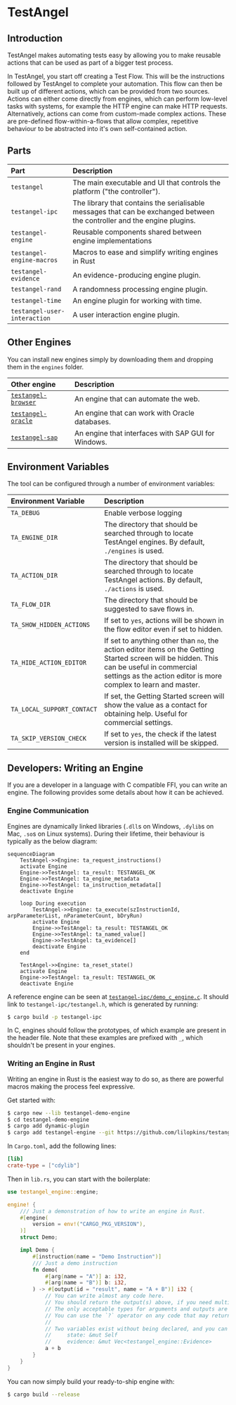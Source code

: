 # TestAngel

## Introduction

TestAngel makes automating tests easy by allowing you to make reusable actions that can be used as part of a bigger test process.

In TestAngel, you start off creating a Test Flow. This will be the instructions followed by TestAngel to complete your automation. This flow can then be built up of different actions, which can be provided from two sources. Actions can either come directly from engines, which can perform low-level tasks with systems, for example the HTTP engine can make HTTP requests. Alternatively, actions can come from custom-made complex actions. These are pre-defined flow-within-a-flows that allow complex, repetitive behaviour to be abstracted into it's own self-contained action.

## Parts

| Part | Description |
|:-----|:------------|
|`testangel`|The main executable and UI that controls the platform ("the controller").|
|`testangel-ipc`|The library that contains the serialisable messages that can be exchanged between the controller and the engine plugins.|
|`testangel-engine`|Reusable components shared between engine implementations|
|`testangel-engine-macros`|Macros to ease and simplify writing engines in Rust|
|`testangel-evidence`|An evidence-producing engine plugin.|
|`testangel-rand`|A randomness processing engine plugin.|
|`testangel-time`|An engine plugin for working with time.|
|`testangel-user-interaction`|A user interaction engine plugin.|

## Other Engines

You can install new engines simply by downloading them and dropping them in the `engines` folder.

| Other engine | Description |
|:-----|:------------|
|[`testangel-browser`](https://github.com/lilopkins/testangel-browser)|An engine that can automate the web.|
|[`testangel-oracle`](https://github.com/lilopkins/testangel-oracle)|An engine that can work with Oracle databases.|
|[`testangel-sap`](https://github.com/lilopkins/testangel-sap)|An engine that interfaces with SAP GUI for Windows.|

## Environment Variables

The tool can be configured through a number of environment variables:

| Environment Variable | Description |
|:---------------------|:------------|
| `TA_DEBUG`           | Enable verbose logging |
| `TA_ENGINE_DIR`      | The directory that should be searched through to locate TestAngel engines. By default, `./engines` is used. |
| `TA_ACTION_DIR`      | The directory that should be searched through to locate TestAngel actions. By default, `./actions` is used. |
| `TA_FLOW_DIR`        | The directory that should be suggested to save flows in. |
| `TA_SHOW_HIDDEN_ACTIONS` | If set to `yes`, actions will be shown in the flow editor even if set to hidden. |
| `TA_HIDE_ACTION_EDITOR` | If set to anything other than `no`, the action editor items on the Getting Started screen will be hidden. This can be useful in commercial settings as the action editor is more complex to learn and master. |
| `TA_LOCAL_SUPPORT_CONTACT` | If set, the Getting Started screen will show the value as a contact for obtaining help. Useful for commercial settings. |
| `TA_SKIP_VERSION_CHECK` | If set to `yes`, the check if the latest version is installed will be skipped. |

## Developers: Writing an Engine

If you are a developer in a language with C compatible FFI, you can write an engine. The following provides some details about how it can be achieved.

### Engine Communication

Engines are dynamically linked libraries (`.dll`s on Windows, `.dylib`s on Mac, `.so`s on Linux systems). During their lifetime, their behaviour is typically as the below diagram:

```mermaid
sequenceDiagram
    TestAngel->>Engine: ta_request_instructions()
    activate Engine
    Engine->>TestAngel: ta_result: TESTANGEL_OK
    Engine->>TestAngel: ta_engine_metadata
    Engine->>TestAngel: ta_instruction_metadata[]
    deactivate Engine

    loop During execution
        TestAngel->>Engine: ta_execute(szInstructionId, arpParameterList, nParameterCount, bDryRun)
        activate Engine
        Engine->>TestAngel: ta_result: TESTANGEL_OK
        Engine->>TestAngel: ta_named_value[]
        Engine->>TestAngel: ta_evidence[]
        deactivate Engine
    end

    TestAngel->>Engine: ta_reset_state()
    activate Engine
    Engine->>TestAngel: ta_result: TESTANGEL_OK
    deactivate Engine
```

A reference engine can be seen at [`testangel-ipc/demo_c_engine.c`](testangel-ipc/demo_c_engine.c). It should link to `testangel-ipc/testangel.h`, which is generated by running:

```sh
$ cargo build -p testangel-ipc
```

In C, engines should follow the prototypes, of which example are present in the header file. Note that these examples are prefixed with `_`, which shouldn't be present in your engines.

### Writing an Engine in Rust

Writing an engine in Rust is the easiest way to do so, as there are powerful macros making the process feel expressive.

Get started with:

```sh
$ cargo new --lib testangel-demo-engine
$ cd testangel-demo-engine
$ cargo add dynamic-plugin
$ cargo add testangel-engine --git https://github.com/lilopkins/testangel
```

In `Cargo.toml`, add the following lines:

```toml
[lib]
crate-type = ["cdylib"]
```

Then in `lib.rs`, you can start with the boilerplate:

```rust
use testangel_engine::engine;

engine! {
    /// Just a demonstration of how to write an engine in Rust.
    #[engine(
        version = env!("CARGO_PKG_VERSION"),
    )]
    struct Demo;

    impl Demo {
        #[instruction(name = "Demo Instruction")]
        /// Just a demo instruction
        fn demo(
            #[arg(name = "A")] a: i32,
            #[arg(name = "B")] b: i32,
        ) -> #[output(id = "result", name = "A + B")] i32 {
            // You can write almost any code here.
            // You should return the output(s) above, if you need multiple, these should be written as a tuple.
            // The only acceptable types for arguments and outputs are (currently) i32, f64, bool and String.
            // You can use the `?` operator on any code that may return an error, this will be handled cleanly.
            //
            // Two variables exist without being declared, and you can mutate these as desired:
            //     state: &mut Self
            //     evidence: &mut Vec<testangel_engine::Evidence>
            a + b
        }
    }
}
```

You can now simply build your ready-to-ship engine with:

```sh
$ cargo build --release
```
